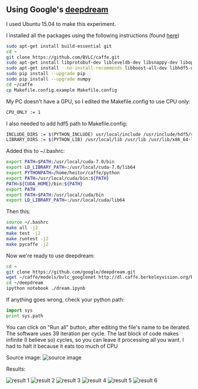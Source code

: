 ## Using Google's [deepdream](https://github.com/google/deepdream)

I used Ubuntu 15.04 to make this experiment.

I installed all the packages using the following instructions (found [here](https://www.reddit.com/r/deepdream/comments/3cd1yf/howto_install_on_ubuntulinux_mint_including_cuda/))

```bash
sudo apt-get install build-essential git
cd ~
git clone https://github.com/BVLC/caffe.git
sudo apt-get install libprotobuf-dev libleveldb-dev libsnappy-dev libopencv-dev libhdf5-serial-dev python python-dev python-scipy python-setuptools python-numpy python-pip libgflags-dev libgoogle-glog-dev liblmdb-dev protobuf-compiler libatlas-dev libatlas-base-dev libatlas3-base libatlas-test
sudo apt-get install --no-install-recommends libboost-all-dev libhdf5-dev
sudo pip install --upgrade pip
sudo pip install --upgrade numpy
cd ~/caffe
cp Makefile.config.example Makefile.config
```

My PC doesn't have a GPU, so I edited the Makefile.config to use CPU only:

```bash
CPU_ONLY := 1
```

I also needed to add hdf5 path to Makefile.config:

```bash
INCLUDE_DIRS := $(PYTHON_INCLUDE) usr/local/include /usr/include/hdf5/serial/
LIBRARY_DIRS := $(PYTHON_LIB) /usr/local/lib /usr/lib /usr/lib/x86_64-linux-gnu/hdf5/serial

```


Added this to ~/.bashrc:

```bash
export PATH=$PATH:/usr/local/cuda-7.0/bin
export LD_LIBRARY_PATH=:/usr/local/cuda-7.0/lib64
export PYTHONPATH=/home/heitor/caffe/python
export PATH=/usr/local/cuda/bin:${PATH}
PATH=${CUDA_HOME}/bin:${PATH} 
export PATH
export PATH=$PATH:/usr/local/cuda/bin
export LD_LIBRARY_PATH=:/usr/local/cuda/lib64
```

Then this:

```bash
source ~/.bashrc
make all -j2
make test -j2
make runtest -j2
make pycaffe -j2
```

Now we're ready to use deepdream:

```bash
cd ~
git clone https://github.com/google/deepdream.git
wget ~/caffe/models/bvlc_googlenet http://dl.caffe.berkeleyvision.org/bvlc_googlenet.caffemodel
cd ~/deepdream
ipython notebook ./dream.ipynb
```
If anything goes wrong, check your python path:

```python
import sys
print sys.path
```

You can click on "Run all" button, after editing the file's name to be iterated.
The software uses 39 iteration per cycle. The last block of code makes infinite (I believe so) cycles, so you can leave it processing all you want. I had to halt it because it eats too much of CPU

Source image:
![source image](sky1024px.jpg)

Results:

![result 1](0000.jpg)
![result 2](0001.jpg)
![result 3](0002.jpg)
![result 4](0003.jpg)
![result 5](0004.jpg)
![result 6](0005.jpg)